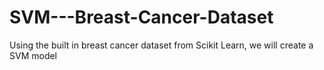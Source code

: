 # SVM---Breast-Cancer-Dataset
Using the built in breast cancer dataset from Scikit Learn, we will create a SVM model

